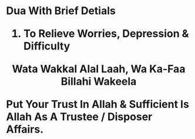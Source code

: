 <h1> Dua With Brief Detials


1. To Relieve Worries, Depression & Difficulty
	
  <p align="center"> Wata Wakkal Alal Laah, Wa Ka-Faa Billahi Wakeela </p>

Put Your Trust In Allah & Sufficient Is Allah As A Trustee / Disposer Affairs.
